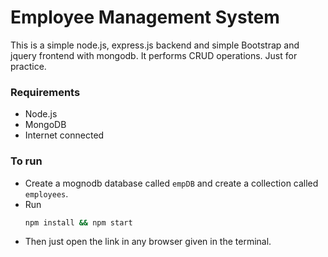 # Employee Management System
This is a simple node.js, express.js backend and simple Bootstrap and jquery frontend with mongodb. It performs CRUD operations. Just for practice.

### Requirements
- Node.js
- MongoDB
- Internet connected

### To run
- Create a mognodb database called `empDB` and create a collection called `employees`.
- Run
  ```cmd
  npm install && npm start
  ```
- Then just open the link in any browser given in the terminal.